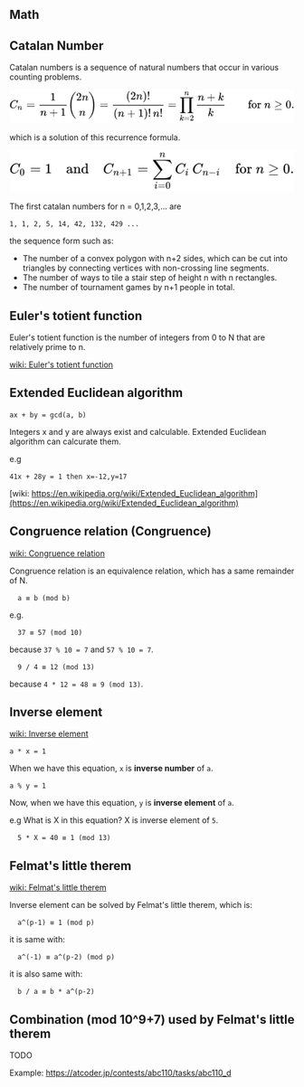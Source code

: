 Math
---

## Catalan Number

Catalan numbers is a sequence of natural numbers that occur in various counting problems.

![catalan number](/images/catalan.svg)

which is a solution of this recurrence formula.

![catalan number](/images/catalan2.svg)

The first catalan numbers for n = 0,1,2,3,... are

```
1, 1, 2, 5, 14, 42, 132, 429 ...
```

the sequence form such as:

- The number of a convex polygon with n+2 sides, which can be cut into triangles by connecting vertices with non-crossing line segments.
- The number of ways to tile a stair step of height n with n rectangles.
- The number of tournament games by n+1 people in total.

## Euler's totient function

Euler's totient function is the number of integers from 0 to N that are relatively prime to n.

[wiki: Euler's totient function](https://en.wikipedia.org/wiki/Euler%27s_totient_function)


## Extended Euclidean algorithm

```
ax + by = gcd(a, b)
```

Integers x and y are always exist and calculable. Extended Euclidean algorithm can calcurate them.

e.g
```
41x + 28y = 1 then x=-12,y=17
```

[wiki: https://en.wikipedia.org/wiki/Extended_Euclidean_algorithm](https://en.wikipedia.org/wiki/Extended_Euclidean_algorithm)


## Congruence relation (Congruence)

[wiki: Congruence relation](https://en.wikipedia.org/wiki/Congruence_relation)

Congruence relation is an equivalence relation, which has a same remainder of N.

```
  a ≡ b (mod b)
```

e.g.

```
  37 ≡ 57 (mod 10)
```

because `37 % 10 = 7` and `57 % 10 = 7`.

```
  9 / 4 ≡ 12 (mod 13)
```

because `4 * 12 = 48 ≡ 9 (mod 13)`.

## Inverse element

[wiki: Inverse element](https://en.wikipedia.org/wiki/Inverse_element)

```
a * x = 1
```

When we have this equation, `x` is __inverse number__ of `a`.

```
a % y = 1
```

Now, when we have this equation, `y` is __inverse element__ of `a`.


e.g What is X in this equation? X is inverse element of `5`.

```
  5 * X = 40 ≡ 1 (mod 13)
```


## Felmat's little therem

[wiki: Felmat's little therem](https://en.wikipedia.org/wiki/Fermat%27s_little_theorem)

Inverse element can be solved by Felmat's little therem, which is:

```
  a^(p-1) ≡ 1 (mod p)
```

it is same with:

```
  a^(-1) ≡ a^(p-2) (mod p)
```

it is also same with:

```
  b / a ≡ b * a^(p-2)
```

## Combination (mod 10^9+7) used by Felmat's little therem

TODO

Example: https://atcoder.jp/contests/abc110/tasks/abc110_d
